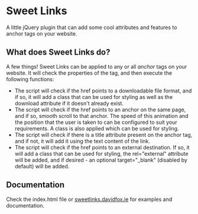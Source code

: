 # Sweet Links
A little jQuery plugin that can add some cool attributes and features to anchor tags on your website.

## What does Sweet Links do?
A few things! Sweet Links can be applied to any or all <em>anchor</em> tags on your website. It will check the properties of the tag, and then execute the following functions:

* The script will check if the href points to a downloadable file format, and if so, it will add a class that can be used for styling as well as the download attribute if it doesn't already exist.
* The script will check if the href points to an anchor on the same page, and if so, smooth scroll to that anchor. The speed of this animation and the position that the user is taken to can be configured to suit your requirements. A class is also applied which can be used for styling.
* The script will check if there is a title attribute present on the anchor tag, and if not, it will add it using the text content of the link.
* The script will check if the href points to an external destination. If so, it will add a class that can be used for styling, the rel="external" attribute will be added, and if desired - an optional target="_blank" (disabled by default) will be added.


## Documentation
Check the index.html file or [sweetlinks.davidfox.ie](http://sweetlinks.davidfox.ie) for examples and documentation.